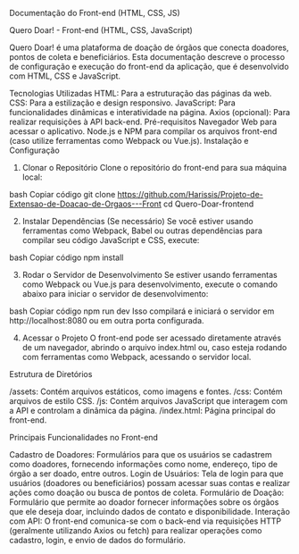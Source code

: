 Documentação do Front-end (HTML, CSS, JS)

Quero Doar! - Front-end (HTML, CSS, JavaScript)

Quero Doar! é uma plataforma de doação de órgãos que conecta doadores, pontos de coleta e beneficiários. Esta documentação descreve o processo de configuração e execução do front-end da aplicação, que é desenvolvido com HTML, CSS e JavaScript.

Tecnologias Utilizadas
HTML: Para a estruturação das páginas da web.
CSS: Para a estilização e design responsivo.
JavaScript: Para funcionalidades dinâmicas e interatividade na página.
Axios (opcional): Para realizar requisições à API back-end.
Pré-requisitos
Navegador Web para acessar o aplicativo.
Node.js e NPM para compilar os arquivos front-end (caso utilize ferramentas como Webpack ou Vue.js).
Instalação e Configuração

1. Clonar o Repositório
Clone o repositório do front-end para sua máquina local:

bash
Copiar código
git clone https://github.com/Harissis/Projeto-de-Extensao-de-Doacao-de-Orgaos---Front
cd Quero-Doar-frontend


2. Instalar Dependências (Se necessário)
Se você estiver usando ferramentas como Webpack, Babel ou outras dependências para compilar seu código JavaScript e CSS, execute:

bash
Copiar código
npm install


3. Rodar o Servidor de Desenvolvimento
Se estiver usando ferramentas como Webpack ou Vue.js para desenvolvimento, execute o comando abaixo para iniciar o servidor de desenvolvimento:

bash
Copiar código
npm run dev
Isso compilará e iniciará o servidor em http://localhost:8080 ou em outra porta configurada.

4. Acessar o Projeto
O front-end pode ser acessado diretamente através de um navegador, abrindo o arquivo index.html ou, caso esteja rodando com ferramentas como Webpack, acessando o servidor local.

Estrutura de Diretórios

/assets: Contém arquivos estáticos, como imagens e fontes.
/css: Contém arquivos de estilo CSS.
/js: Contém arquivos JavaScript que interagem com a API e controlam a dinâmica da página.
/index.html: Página principal do front-end.

Principais Funcionalidades no Front-end

Cadastro de Doadores: Formulários para que os usuários se cadastrem como doadores, fornecendo informações como nome, endereço, tipo de órgão a ser doado, entre outros.
Login de Usuários: Tela de login para que usuários (doadores ou beneficiários) possam acessar suas contas e realizar ações como doação ou busca de pontos de coleta.
Formulário de Doação: Formulário que permite ao doador fornecer informações sobre os órgãos que ele deseja doar, incluindo dados de contato e disponibilidade.
Interação com API: O front-end comunica-se com o back-end via requisições HTTP (geralmente utilizando Axios ou fetch) para realizar operações como cadastro, login, e envio de dados do formulário.
